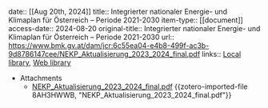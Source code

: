 date:: [[Aug 20th, 2024]]
title:: Integrierter nationaler Energie- und Klimaplan für Österreich – Periode 2021-2030
item-type:: [[document]]
access-date:: 2024-08-20
original-title:: Integrierter nationaler Energie- und Klimaplan für Österreich – Periode 2021-2030
url:: https://www.bmk.gv.at/dam/jcr:6c55ea04-e4b8-499f-ac3b-9d8786147cee/NEKP_Aktualisierung_2023_2024_final.pdf
links:: [Local library](zotero://select/library/items/5JBJI5GZ), [Web library](https://www.zotero.org/users/46463/items/5JBJI5GZ)

- Attachments
	- [NEKP_Aktualisierung_2023_2024_final.pdf](zotero://select/library/items/8AH3HWWB) {{zotero-imported-file 8AH3HWWB, "NEKP_Aktualisierung_2023_2024_final.pdf"}}
